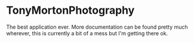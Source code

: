 # TonyMortonPhotography
The best application ever.
More documentation can be found pretty much wherever, this is currently a bit of a mess but I'm getting there ok.
